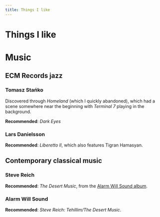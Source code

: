 ```yaml
---
title: Things I like
---
```


<h1 class="post-header__title">Things I like</h1>

# Music

## ECM Records jazz

### Tomasz Stańko

Discovered through *Homeland* (which I quickly abandoned), which had a scene somewhere
near the beginning with *Terminal 7* playing in the background.

**Recommended**: *Dark Eyes*

### Lars Danielsson

**Recommended**: *Liberetto II*, which also features Tigran Hamasyan.

## Contemporary classical music

### Steve Reich

**Recommended**: *The Desert Music*, from the [Alarm Will Sound album](#alarm-will-sound).

### Alarm Will Sound

**Recommended**: *Steve Reich: Tehillim/The Desert Music*.
